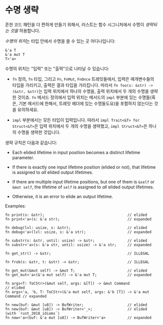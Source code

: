 # 수명 생략

흔한 코드 패턴을 더 편하게 만들기 위해서, 러스트는 함수 시그니처에서 수명이 *생략되는 것을* 허용합니다.

*수명의 위치*는 타입 안에서 수명을 쓸 수 있는 곳 어디나입니다:

<!-- ignore: simplified code -->
```rust,ignore
&'a T
&'a mut T
T<'a>
```

수명의 위치는 "입력" 또는 "출력"으로 나타날 수 있습니다:

* `fn` 정의, `fn` 타입, 그리고 `Fn`, `FnMut`, `FnOnce` 트레잇들에서, 입력은 매개변수들의 타입을 가리키고, 출력은 결과 타입을 가리킵니다. 따라서 `fn foo(s: &str) -> (&str, &str)`는 입력 위치에서 하나의 수명을,
  출력 위치에서 두 개의 수명을 생략한 것이죠. `fn` 메서드 정의에서 입력 위치는 메서드의 `impl` 부분에 있는 수명들(혹은, 기본 메서드에 한해서, 트레잇 헤더에 있는 수명들도요)을 포함하지 않는다는 것을 유의하세요.

* `impl` 부분에서는 모든 타입이 입력입니다. 따라서 `impl Trait<&T> for Struct<&T>`은 입력 위치에서 두 개의 수명을 생략했고, `impl Struct<&T>`은 하나의 수명을 생략한 것입니다.

생략 규칙은 다음과 같습니다:

* Each elided lifetime in input position becomes a distinct lifetime
  parameter.

* If there is exactly one input lifetime position (elided or not), that lifetime
  is assigned to *all* elided output lifetimes.

* If there are multiple input lifetime positions, but one of them is `&self` or
  `&mut self`, the lifetime of `self` is assigned to *all* elided output lifetimes.

* Otherwise, it is an error to elide an output lifetime.

Examples:

<!-- ignore: simplified code -->
```rust,ignore
fn print(s: &str);                                      // elided
fn print<'a>(s: &'a str);                               // expanded

fn debug(lvl: usize, s: &str);                          // elided
fn debug<'a>(lvl: usize, s: &'a str);                   // expanded

fn substr(s: &str, until: usize) -> &str;               // elided
fn substr<'a>(s: &'a str, until: usize) -> &'a str;     // expanded

fn get_str() -> &str;                                   // ILLEGAL

fn frob(s: &str, t: &str) -> &str;                      // ILLEGAL

fn get_mut(&mut self) -> &mut T;                        // elided
fn get_mut<'a>(&'a mut self) -> &'a mut T;              // expanded

fn args<T: ToCStr>(&mut self, args: &[T]) -> &mut Command                  // elided
fn args<'a, 'b, T: ToCStr>(&'a mut self, args: &'b [T]) -> &'a mut Command // expanded

fn new(buf: &mut [u8]) -> BufWriter;                    // elided
fn new(buf: &mut [u8]) -> BufWriter<'_>;                // elided (with `rust_2018_idioms`)
fn new<'a>(buf: &'a mut [u8]) -> BufWriter<'a>          // expanded
```
